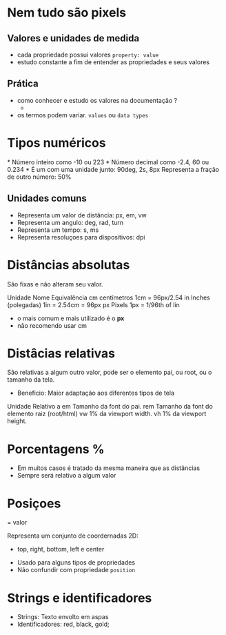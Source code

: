 # Nem tudo são pixels

## Valores e unidades de medida

* cada propriedade possui valores `property: value`
* estudo constante a fim de entender as propriedades e seus valores

## Prática

* como conhecer e estudo os valores na documentação ?
    * <color> <length>
* os termos podem variar. `values` ou `data types`

# Tipos numéricos

*<integer>        Número inteiro como -10 ou 223
*<number>         Número decimal como -2.4, 60 ou 0.234
*<dimension>      É um <number> com uma unidade junto: 90deg, 2s, 8px
<percentagem>     Representa a fração de outro número: 50%

## Unidades comuns

* <length>         Representa um valor de distância: px, em, vw
* <angle>          Representa um angulo: deg, rad, turn
* <time>           Representa um tempo: s, ms
* <resolution>     Representa resoluçoes para dispositivos: dpi

# Distâncias absolutas <lemgth>

São fixas e não alteram seu valor.

Unidade    Nome               Equivalência
cm         centímetros        1cm = 96px/2.54
in         Inches (polegadas) 1in = 2.54cm = 96px
px         Pixels             1px = 1/96th of lin

* o mais comum e mais utilizado é o **px**
* não recomendo usar cm

# Distâcias relativas

São relativas a algum outro valor, pode ser o elemento pai, ou root, ou o tamanho da tela.

  * Beneficio: Maior adaptação aos diferentes tipos de tela

Unidade         Relativo a
em              Tamanho da font do pai.
rem             Tamanho da font do elemento raiz (root/html)
vw              1% da viewport width.
vh              1% da viewport height.

# Porcentagens %

* Em muitos casos é tratado da mesma maneira que as distâncias <length>
* Sempre será relativo a algum valor

# Posiçoes

<position> = valor

Representa um conjunto de coordernadas 2D:
 - top, right, bottom, left e center

* Usado para alguns tipos de propriedades
* Não confundir com propriedade `position`

# Strings e identificadores

* Strings: Texto envolto em aspas
* Identificadores: red, black, gold;